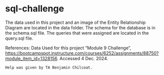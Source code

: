 # sql-challenge

The data used in this project and an image of the Entity Relationship Diagram are located in the data folder.
The schema for the database is in the schema.sql file.
The queries that were assigned are located in the query.sql file.

References:
    Data Used for this project
    “Module 9 Challenge”, https://bootcampspot.instructure.com/courses/6252/assignments/88750?module_item_id=1328156. Accessed 4 Dec. 2024.

    Help was given by TA Benjamin Chilcoat.